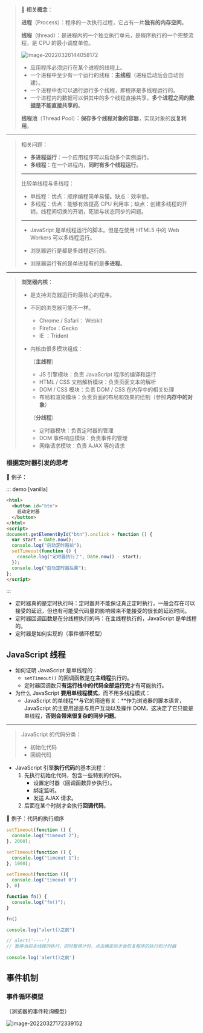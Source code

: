 
> 🔗 **相关概念**：
>
> **进程**（Process）：程序的一次执行过程，它占有一片**独有的内存空间**。
>
> **线程**（thread）：是进程内的一个独立执行单元，是程序执行的一个完整流程，是 CPU 的最小调度单位。
>
> ![image-20220326144058172](https://cdn.jsdelivr.net/gh/simon1uo/image-flow@master/image/Mx1bBE.png)
>
> + 应用程序必须运行在某个进程的线程上。
> + 一个进程中至少有一个运行的线程：**主线程**（进程启动后会自动创建）。
> + 一个进程中也可以通行运行多个线程，即程序是多线程运行的。
> + 一个进程内的数据可以供其中的多个线程直接共享，**多个进程之间的数据是不能直接共享的**。
>
> **线程池**（Thread Pool）：**保存多个线程对象的容器**，实现对象的**反复利用**。

***

> 相关问题：
>
> + **多进程运行**：一个应用程序可以启动多个实例运行。
> + **多线程**：在一个进程内，**同时有多个线程运行**。
>
> ***
>
> 比较单线程与多线程：
>
> + 单线程：优点：顺序编程简单易懂。缺点：效率低。
> + 多线程：优点：能够有效提高 CPU 利用率；缺点：创建多线程的开销，线程间切换的开销，死锁与状态同步的问题。
>
> ***
>
> + JavaSript 是单线程运行的脚本。但是在使用 HTML5 中的 Web Workers 可以多线程运行。
>
> + 浏览器运行是都是多线程运行的。
> + 浏览器运行有的是单进程有的是**多进程**。

***

> **浏览器内核**：
>
> + 是支持浏览器运行的最核心的程序。
>
> + 不同的浏览器可能不一样。
>
>   + Chrome / Safari： Webkit 
>   + Firefox：Gecko
>   + IE ：Trident
>
> + 内核由很多模块组成：
>
>   （**主线程**）
>
>   + JS 引擎模块：负责 JavaScript 程序的编译和运行
>   + HTML / CSS 文档解析模块：负责页面文本的解析
>   + DOM / CSS 模块：负责 DOM / CSS 在内存中的相关处理
>   + 布局和渲染模块：负责页面的布局和效果的绘制（参照**内存中的对象**）
>
>   （**分线程**）
>
>   + 定时器模块：负责定时器的管理
>   + DOM 事件响应模块：负责事件的管理
>   + 网络请求模块：负责 AJAX 等的请求 



### 根据定时器引发的思考

🌰 例子： 

::: demo [vanilla]

```html
<html>
  <button id="btn">
    启动定时器
  </button>
</html>
<script>
document.getElementById("btn").onclick = function () {
  var start = Date.now();
  console.log("启动定时器前");
  setTimeout(function () {
    console.log("定时器执行了", Date.now() - start);
  });
  console.log("启动定时器后果");
};
</script>
```

:::

+ 定时器真的是定时执行吗：定时器并不能保证真正定时执行，一般会存在可以接受的延迟，但也有可能受代码量的影响带来不能接受的很长的延迟时间。
+ 定时器回调函数是在分线程执行的吗：在主线程执行的，JavaScript 是单线程的。
+ 定时器是如何实现的（事件循环模型）







## JavaScript 线程

+ 如何证明 JavaScript 是单线程的：
  + `setTimeout()` 的回调函数是在**主线程**执行的。
  + 定时器回调数只**有运行栈中的代码全部运行完**才有可能执行。
+ 为什么 JavaScript **要用单线程模式**，而不用多线程模式：
  + JavaScript 的单线程**与它的用途有关：**作为浏览器的脚本语言，JavaScript 的主要用途是与用户互动以及操作 DOM，这决定了它只能是单线程，**否则会带来很复杂的同步问题**。



***

> JavaScript 的代码分类：
>
> + 初始化代码
> + 回调代码

+ JavaScript 引擎**执行代码**的基本流程：
  1. 先执行初始化代码，包含一些特别的代码。
     + 设置定时器（回调函数异步执行）。
     + 绑定监听。
     + 发送 AJAX 请求。
  2. 后面在某个时刻才会执行**回调代码**。



🌰 例子：代码的执行顺序

```js
setTimeout(function () {
  console.log("timeout 2");
}, 2000);

setTimeout(function () {
  console.log("timeout 1");
}, 1000);

setTimeout(function (){
  console.log("timeout 0")
}, 0)  

function fn() {
  console.log("fn()");
}

fn()

console.log("alert()之前")

// alert('----') 
// 暂停当前主线程的执行，同时暂停计时，点击确定后才会恢复程序的执行和计时器
  
console.log('alert()之前')
```





## 事件机制



### 事件循环模型

（浏览器的事件轮询模型）

![image-20220327172339152](https://cdn.jsdelivr.net/gh/simon1uo/image-flow@master/image/kI2iyq.png)

 

